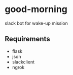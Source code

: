 # good-morning
slack bot for wake-up mission


## Requirements
* flask
* json
* slackclient
* ngrok
